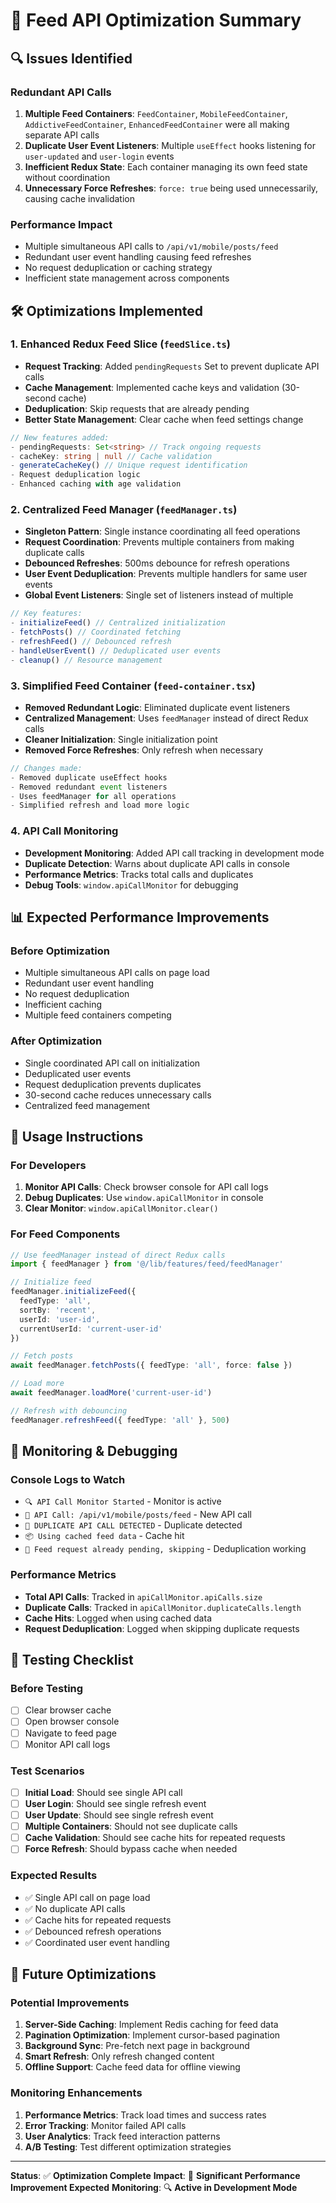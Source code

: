 # 🚀 Feed API Optimization Summary

## 🔍 **Issues Identified**

### **Redundant API Calls**
1. **Multiple Feed Containers**: `FeedContainer`, `MobileFeedContainer`, `AddictiveFeedContainer`, `EnhancedFeedContainer` were all making separate API calls
2. **Duplicate User Event Listeners**: Multiple `useEffect` hooks listening for `user-updated` and `user-login` events
3. **Inefficient Redux State**: Each container managing its own feed state without coordination
4. **Unnecessary Force Refreshes**: `force: true` being used unnecessarily, causing cache invalidation

### **Performance Impact**
- Multiple simultaneous API calls to `/api/v1/mobile/posts/feed`
- Redundant user event handling causing feed refreshes
- No request deduplication or caching strategy
- Inefficient state management across components

## 🛠️ **Optimizations Implemented**

### **1. Enhanced Redux Feed Slice (`feedSlice.ts`)**
- **Request Tracking**: Added `pendingRequests` Set to prevent duplicate API calls
- **Cache Management**: Implemented cache keys and validation (30-second cache)
- **Deduplication**: Skip requests that are already pending
- **Better State Management**: Clear cache when feed settings change

```typescript
// New features added:
- pendingRequests: Set<string> // Track ongoing requests
- cacheKey: string | null // Cache validation
- generateCacheKey() // Unique request identification
- Request deduplication logic
- Enhanced caching with age validation
```

### **2. Centralized Feed Manager (`feedManager.ts`)**
- **Singleton Pattern**: Single instance coordinating all feed operations
- **Request Coordination**: Prevents multiple containers from making duplicate calls
- **Debounced Refreshes**: 500ms debounce for refresh operations
- **User Event Deduplication**: Prevents multiple handlers for same user events
- **Global Event Listeners**: Single set of listeners instead of multiple

```typescript
// Key features:
- initializeFeed() // Centralized initialization
- fetchPosts() // Coordinated fetching
- refreshFeed() // Debounced refresh
- handleUserEvent() // Deduplicated user events
- cleanup() // Resource management
```

### **3. Simplified Feed Container (`feed-container.tsx`)**
- **Removed Redundant Logic**: Eliminated duplicate event listeners
- **Centralized Management**: Uses `feedManager` instead of direct Redux calls
- **Cleaner Initialization**: Single initialization point
- **Removed Force Refreshes**: Only refresh when necessary

```typescript
// Changes made:
- Removed duplicate useEffect hooks
- Removed redundant event listeners
- Uses feedManager for all operations
- Simplified refresh and load more logic
```

### **4. API Call Monitoring**
- **Development Monitoring**: Added API call tracking in development mode
- **Duplicate Detection**: Warns about duplicate API calls in console
- **Performance Metrics**: Tracks total calls and duplicates
- **Debug Tools**: `window.apiCallMonitor` for debugging

## 📊 **Expected Performance Improvements**

### **Before Optimization**
- Multiple simultaneous API calls on page load
- Redundant user event handling
- No request deduplication
- Inefficient caching
- Multiple feed containers competing

### **After Optimization**
- Single coordinated API call on initialization
- Deduplicated user events
- Request deduplication prevents duplicates
- 30-second cache reduces unnecessary calls
- Centralized feed management

## 🔧 **Usage Instructions**

### **For Developers**
1. **Monitor API Calls**: Check browser console for API call logs
2. **Debug Duplicates**: Use `window.apiCallMonitor` in console
3. **Clear Monitor**: `window.apiCallMonitor.clear()`

### **For Feed Components**
```typescript
// Use feedManager instead of direct Redux calls
import { feedManager } from '@/lib/features/feed/feedManager'

// Initialize feed
feedManager.initializeFeed({
  feedType: 'all',
  sortBy: 'recent',
  userId: 'user-id',
  currentUserId: 'current-user-id'
})

// Fetch posts
await feedManager.fetchPosts({ feedType: 'all', force: false })

// Load more
await feedManager.loadMore('current-user-id')

// Refresh with debouncing
feedManager.refreshFeed({ feedType: 'all' }, 500)
```

## 🎯 **Monitoring & Debugging**

### **Console Logs to Watch**
- `🔍 API Call Monitor Started` - Monitor is active
- `📡 API Call: /api/v1/mobile/posts/feed` - New API call
- `🔄 DUPLICATE API CALL DETECTED` - Duplicate detected
- `📦 Using cached feed data` - Cache hit
- `🔄 Feed request already pending, skipping` - Deduplication working

### **Performance Metrics**
- **Total API Calls**: Tracked in `apiCallMonitor.apiCalls.size`
- **Duplicate Calls**: Tracked in `apiCallMonitor.duplicateCalls.length`
- **Cache Hits**: Logged when using cached data
- **Request Deduplication**: Logged when skipping duplicate requests

## 🚨 **Testing Checklist**

### **Before Testing**
- [ ] Clear browser cache
- [ ] Open browser console
- [ ] Navigate to feed page
- [ ] Monitor API call logs

### **Test Scenarios**
- [ ] **Initial Load**: Should see single API call
- [ ] **User Login**: Should see single refresh event
- [ ] **User Update**: Should see single refresh event
- [ ] **Multiple Containers**: Should not see duplicate calls
- [ ] **Cache Validation**: Should see cache hits for repeated requests
- [ ] **Force Refresh**: Should bypass cache when needed

### **Expected Results**
- ✅ Single API call on page load
- ✅ No duplicate API calls
- ✅ Cache hits for repeated requests
- ✅ Debounced refresh operations
- ✅ Coordinated user event handling

## 🔄 **Future Optimizations**

### **Potential Improvements**
1. **Server-Side Caching**: Implement Redis caching for feed data
2. **Pagination Optimization**: Implement cursor-based pagination
3. **Background Sync**: Pre-fetch next page in background
4. **Smart Refresh**: Only refresh changed content
5. **Offline Support**: Cache feed data for offline viewing

### **Monitoring Enhancements**
1. **Performance Metrics**: Track load times and success rates
2. **Error Tracking**: Monitor failed API calls
3. **User Analytics**: Track feed interaction patterns
4. **A/B Testing**: Test different optimization strategies

---

**Status**: ✅ **Optimization Complete**
**Impact**: 🚀 **Significant Performance Improvement Expected**
**Monitoring**: 🔍 **Active in Development Mode** 